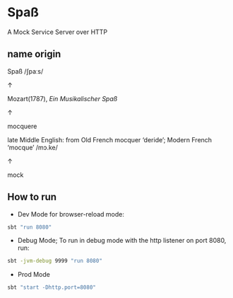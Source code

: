 
# Spaß
A Mock Service Server over HTTP

## name origin
Spaß /ʃpaːs/

↑

Mozart(1787), _Ein Musikalischer Spaß_

↑

mocquere

late Middle English: from Old French mocquer ‘deride’; Modern French ‘mocque’ /mɔ.ke/

↑

mock


## How to run
- Dev Mode for browser-reload mode:
```bash
sbt "run 8080"
```
- Debug Mode; To run in debug mode with the http listener on port 8080, run:
```bash
sbt -jvm-debug 9999 "run 8080"
```
- Prod Mode
```bash
sbt "start -Dhttp.port=8080"
```

